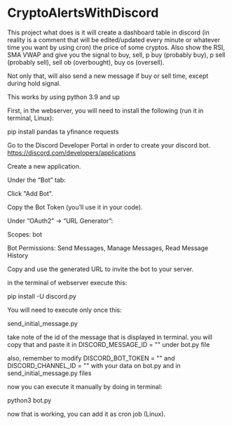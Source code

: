 # CryptoAlertsWithDiscord

This project what does is it will create a dashboard table in discord (in reality is a comment that will be edited/updated every minute or whatever time you want by using cron) the price of some cryptos. Also show the RSI, SMA VWAP and give you the signal to buy, sell, p buy (probably buy), p sell (probably sell), sell ob (overbought), buy os (oversell).

Not only that, will also send a new message if buy or sell time, except during hold signal.

This works by using python 3.9 and up

First, in the webserver, you will need to install the following (run it in terminal, Linux):

pip install pandas ta yfinance requests

Go to the Discord Developer Portal in order to create your discord bot.
https://discord.com/developers/applications

Create a new application.

Under the “Bot” tab:

Click "Add Bot".

Copy the Bot Token (you’ll use it in your code).

Under “OAuth2” → “URL Generator”:

Scopes: bot

Bot Permissions: Send Messages, Manage Messages, Read Message History

Copy and use the generated URL to invite the bot to your server.

in the terminal of webserver execute this:

pip install -U discord.py

You will need to execute only once this:

send_initial_message.py

take note of the id of the message that is displayed in terminal. you will copy that and paste it in DISCORD_MESSAGE_ID = "" under bot.py file

also, remember to modify DISCORD_BOT_TOKEN = "" and DISCORD_CHANNEL_ID = "" with your data on bot.py and in send_initial_message.py files

now you can execute it manually by doing in terminal:

python3 bot.py

now that is working, you can add it as cron job (Linux).

